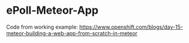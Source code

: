 ePoll-Meteor-App
================

Code from working example: https://www.openshift.com/blogs/day-15-meteor-building-a-web-app-from-scratch-in-meteor
